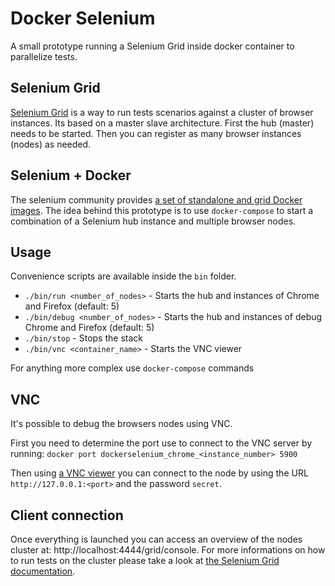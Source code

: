 # Docker Selenium

A small prototype running a Selenium Grid inside docker container to parallelize tests.

## Selenium Grid

[Selenium Grid][1] is a way to run tests scenarios against a cluster of browser instances.
Its based on a  master slave architecture. First the hub (master) needs to be started.
Then you can register as many browser instances (nodes) as needed.

## Selenium + Docker

The selenium community provides [a set of standalone and grid Docker images][2]. The
idea behind this prototype is to use `docker-compose` to start a combination of
a Selenium hub instance and multiple browser nodes.

## Usage

Convenience scripts are available inside the `bin` folder.

* `./bin/run <number_of_nodes>` - Starts the hub and instances of Chrome and Firefox (default: 5)
* `./bin/debug <number_of_nodes>` - Starts the hub and instances of debug Chrome and Firefox (default: 5)
* `./bin/stop` - Stops the stack
* `./bin/vnc <container_name>` - Starts the VNC viewer

For anything more complex use `docker-compose` commands

## VNC

It's possible to debug the browsers nodes using VNC.

First you need to determine the port use to connect to the VNC server by
running: `docker port dockerselenium_chrome_<instance_number> 5900`

Then using [a VNC viewer][3] you can connect to the node by using the URL 
`http://127.0.0.1:<port>` and the password `secret`.

## Client connection

Once everything is launched you can access an overview of the nodes cluster at: http://localhost:4444/grid/console.
For more informations on how to run tests on the cluster please take a look
at [the Selenium Grid documentation][4].

[1]: https://github.com/SeleniumHQ/selenium/wiki/Grid2
[2]: https://github.com/SeleniumHQ/docker-selenium
[3]: https://www.realvnc.com/en/connect/download/viewer/
[4]: https://github.com/SeleniumHQ/selenium/wiki/Grid2#using-grid-to-run-tests
